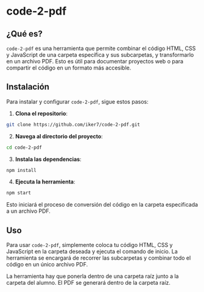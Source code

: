 # code-2-pdf

## ¿Qué es?

`code-2-pdf` es una herramienta que permite combinar el código HTML, CSS y JavaScript de una carpeta específica y sus subcarpetas, y transformarlo en un archivo PDF. Esto es útil para documentar proyectos web o para compartir el código en un formato más accesible.

## Instalación

Para instalar y configurar `code-2-pdf`, sigue estos pasos:

1. **Clona el repositorio**:
  ```bash
  git clone https://github.com/iker7/code-2-pdf.git
  ```

2. **Navega al directorio del proyecto**:
  ```bash
  cd code-2-pdf
  ```

3. **Instala las dependencias**:
  ```bash
  npm install
  ```

4. **Ejecuta la herramienta**:
  ```bash
  npm start
  ```

Esto iniciará el proceso de conversión del código en la carpeta especificada a un archivo PDF.

## Uso

Para usar `code-2-pdf`, simplemente coloca tu código HTML, CSS y JavaScript en la carpeta deseada y ejecuta el comando de inicio. La herramienta se encargará de recorrer las subcarpetas y combinar todo el código en un único archivo PDF.

La herramienta hay que ponerla dentro de una carpeta raíz junto a la carpeta del alumno. El PDF se generará dentro de la carpeta raíz.